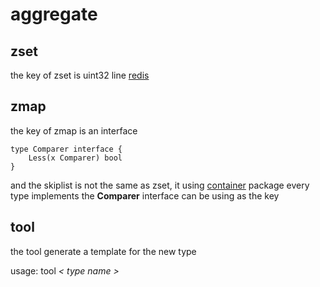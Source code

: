 aggregate
=========
## zset
the key of zset is uint32 line [redis](http://redis.io)

## zmap
the key of zmap is an interface
```
type Comparer interface {
    Less(x Comparer) bool
}

```
and the skiplist is not the same as zset, it using [container](https://github.com/chenhuaying/container) package 
every type implements the **Comparer** interface can be using as the key

## tool
the tool generate a template for the new type

usage: tool *< type name >*
